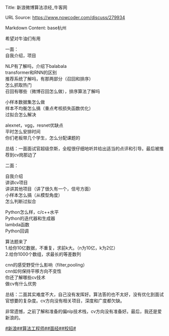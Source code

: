Title: 新浪微博算法凉经_牛客网

URL Source: https://www.nowcoder.com/discuss/279934

Markdown Content:
base杭州

希望对牛油们有用

一面：  
自我介绍，项目

NLP有了解吗，介绍下balabala  
transformer和RNN的区别  
推荐系统了解吗，有那两部分（召回和排序）  
怎么抓取热门  
召回有哪些（微博召回怎么做），排序算法了解吗

小样本数据集怎么做  
样本不均衡怎么搞（重点考核损失函数优化）  
过拟合怎么解决

alexnet，vgg，resnet优缺点  
平时怎么安排时间  
你们老板带几个学生，怎么分配课题的

总结：一面面试官超级奈斯，全程很仔细地听并给出适当的点评和引导。最后被推荐到cv岗那边了

二面：

自我介绍  
讲讲cv项目  
讲讲其他项目（讲了很久有一个，信号方面）  
小样本怎么搞（从模型角度）  
怎么判断过拟合

Python怎么样，c/c++水平  
Python的迭代器和生成器  
lambda函数  
Python回调

算法题来了  
1.给你10亿数据，不重复，求前k大。（n为10亿，k为2亿）  
2.给你1000个数组，求最长的等差数列

cnn的感受野受什么影响（filter,pooling）  
cnn如何保持平移方向不变性  
你还了解哪些cv技术  
做cv有什么优势

总结：二面其实难度不大，自己没有发挥好。算法答的也不太好，没有优化到面试官想要的复杂度。cv方向没有相关项目，深度和广度都欠缺。

非常遗憾，之前了解和准备的偏nlp技术栈，cv方向没有准备好。最后，我还是爱新浪的。

[#新浪#](https://www.nowcoder.com/enterprise/812/discussion)[#算法工程师#](https://www.nowcoder.com/creation/subject/146d543971d045ba84b4b8a4dd573fff)[#面经#](https://www.nowcoder.com/creation/subject/928d551be73f40db82c0ed83286c8783)[#校招#](https://www.nowcoder.com/creation/subject/d09b966a380b45ddaba9dc5a6bd5ee19)
